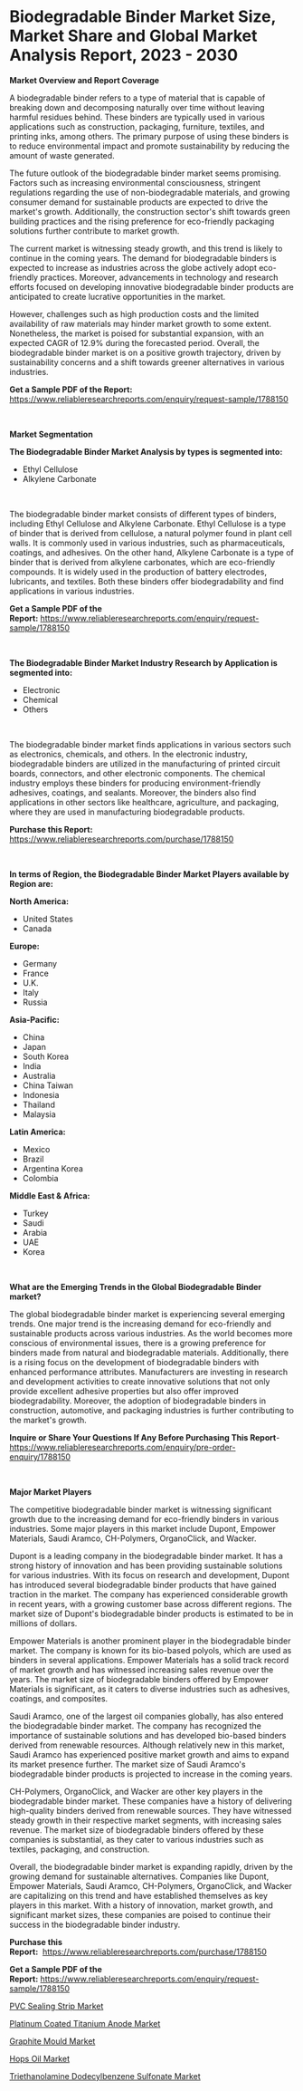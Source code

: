 <p><h1>Biodegradable Binder Market Size, Market Share and Global Market Analysis Report, 2023 - 2030</h1></p><p><strong>Market Overview and Report Coverage</strong></p>
<p><p>A biodegradable binder refers to a type of material that is capable of breaking down and decomposing naturally over time without leaving harmful residues behind. These binders are typically used in various applications such as construction, packaging, furniture, textiles, and printing inks, among others. The primary purpose of using these binders is to reduce environmental impact and promote sustainability by reducing the amount of waste generated.</p><p>The future outlook of the biodegradable binder market seems promising. Factors such as increasing environmental consciousness, stringent regulations regarding the use of non-biodegradable materials, and growing consumer demand for sustainable products are expected to drive the market's growth. Additionally, the construction sector's shift towards green building practices and the rising preference for eco-friendly packaging solutions further contribute to market growth.</p><p>The current market is witnessing steady growth, and this trend is likely to continue in the coming years. The demand for biodegradable binders is expected to increase as industries across the globe actively adopt eco-friendly practices. Moreover, advancements in technology and research efforts focused on developing innovative biodegradable binder products are anticipated to create lucrative opportunities in the market.</p><p>However, challenges such as high production costs and the limited availability of raw materials may hinder market growth to some extent. Nonetheless, the market is poised for substantial expansion, with an expected CAGR of 12.9% during the forecasted period. Overall, the biodegradable binder market is on a positive growth trajectory, driven by sustainability concerns and a shift towards greener alternatives in various industries.</p></p>
<p><strong>Get a Sample PDF of the Report:</strong> <a href="https://www.reliableresearchreports.com/enquiry/request-sample/1788150">https://www.reliableresearchreports.com/enquiry/request-sample/1788150</a></p>
<p>&nbsp;</p>
<p><strong>Market Segmentation</strong></p>
<p><strong>The Biodegradable Binder Market Analysis by types is segmented into:</strong></p>
<p><ul><li>Ethyl Cellulose</li><li>Alkylene Carbonate</li></ul></p>
<p>&nbsp;</p>
<p><p>The biodegradable binder market consists of different types of binders, including Ethyl Cellulose and Alkylene Carbonate. Ethyl Cellulose is a type of binder that is derived from cellulose, a natural polymer found in plant cell walls. It is commonly used in various industries, such as pharmaceuticals, coatings, and adhesives. On the other hand, Alkylene Carbonate is a type of binder that is derived from alkylene carbonates, which are eco-friendly compounds. It is widely used in the production of battery electrodes, lubricants, and textiles. Both these binders offer biodegradability and find applications in various industries.</p></p>
<p><strong>Get a Sample PDF of the Report:</strong>&nbsp;<a href="https://www.reliableresearchreports.com/enquiry/request-sample/1788150">https://www.reliableresearchreports.com/enquiry/request-sample/1788150</a></p>
<p>&nbsp;</p>
<p><strong>The Biodegradable Binder Market Industry Research by Application is segmented into:</strong></p>
<p><ul><li>Electronic</li><li>Chemical</li><li>Others</li></ul></p>
<p>&nbsp;</p>
<p><p>The biodegradable binder market finds applications in various sectors such as electronics, chemicals, and others. In the electronic industry, biodegradable binders are utilized in the manufacturing of printed circuit boards, connectors, and other electronic components. The chemical industry employs these binders for producing environment-friendly adhesives, coatings, and sealants. Moreover, the binders also find applications in other sectors like healthcare, agriculture, and packaging, where they are used in manufacturing biodegradable products.</p></p>
<p><strong>Purchase this Report:</strong>&nbsp; <a href="https://www.reliableresearchreports.com/purchase/1788150">https://www.reliableresearchreports.com/purchase/1788150</a></p>
<p>&nbsp;</p>
<p><strong>In terms of Region, the Biodegradable Binder Market Players available by Region are:</strong></p>
<p>
    <p> <strong> North America: </strong>
        <ul>
            <li>United States</li>
            <li>Canada</li>
        </ul>
        </p> 
    <p> <strong> Europe: </strong>
        <ul>
            <li>Germany</li>
            <li>France</li>
            <li>U.K.</li>
            <li>Italy</li>
            <li>Russia</li>
        </ul>
        </p> 
    <p> <strong> Asia-Pacific: </strong>
        <ul>
            <li>China</li>
            <li>Japan</li>
            <li>South Korea</li>
            <li>India</li>
            <li>Australia</li>
            <li>China Taiwan</li>
            <li>Indonesia</li>
            <li>Thailand</li>
            <li>Malaysia</li>
        </ul>
        </p> 
    <p> <strong> Latin America: </strong>
        <ul>
            <li>Mexico</li>
            <li>Brazil</li>
            <li>Argentina Korea</li>
            <li>Colombia</li>
        </ul>
        </p> 
    <p> <strong> Middle East & Africa: </strong>
        <ul>
            <li>Turkey</li>
            <li>Saudi</li>
            <li>Arabia</li>
            <li>UAE</li>
            <li>Korea</li>
        </ul>
    </p>
    </p>
<p>&nbsp;</p>
<p><strong>What are the Emerging Trends in the Global Biodegradable Binder market?</strong></p>
<p><p>The global biodegradable binder market is experiencing several emerging trends. One major trend is the increasing demand for eco-friendly and sustainable products across various industries. As the world becomes more conscious of environmental issues, there is a growing preference for binders made from natural and biodegradable materials. Additionally, there is a rising focus on the development of biodegradable binders with enhanced performance attributes. Manufacturers are investing in research and development activities to create innovative solutions that not only provide excellent adhesive properties but also offer improved biodegradability. Moreover, the adoption of biodegradable binders in construction, automotive, and packaging industries is further contributing to the market's growth.</p></p>
<p><strong>Inquire or Share Your Questions If Any Before Purchasing This Report</strong>- <a href="https://www.reliableresearchreports.com/enquiry/pre-order-enquiry/1788150">https://www.reliableresearchreports.com/enquiry/pre-order-enquiry/1788150</a></p>
<p>&nbsp;</p>
<p><strong>Major Market Players</strong></p>
<p><p>The competitive biodegradable binder market is witnessing significant growth due to the increasing demand for eco-friendly binders in various industries. Some major players in this market include Dupont, Empower Materials, Saudi Aramco, CH-Polymers, OrganoClick, and Wacker.</p><p>Dupont is a leading company in the biodegradable binder market. It has a strong history of innovation and has been providing sustainable solutions for various industries. With its focus on research and development, Dupont has introduced several biodegradable binder products that have gained traction in the market. The company has experienced considerable growth in recent years, with a growing customer base across different regions. The market size of Dupont's biodegradable binder products is estimated to be in millions of dollars.</p><p>Empower Materials is another prominent player in the biodegradable binder market. The company is known for its bio-based polyols, which are used as binders in several applications. Empower Materials has a solid track record of market growth and has witnessed increasing sales revenue over the years. The market size of biodegradable binders offered by Empower Materials is significant, as it caters to diverse industries such as adhesives, coatings, and composites.</p><p>Saudi Aramco, one of the largest oil companies globally, has also entered the biodegradable binder market. The company has recognized the importance of sustainable solutions and has developed bio-based binders derived from renewable resources. Although relatively new in this market, Saudi Aramco has experienced positive market growth and aims to expand its market presence further. The market size of Saudi Aramco's biodegradable binder products is projected to increase in the coming years.</p><p>CH-Polymers, OrganoClick, and Wacker are other key players in the biodegradable binder market. These companies have a history of delivering high-quality binders derived from renewable sources. They have witnessed steady growth in their respective market segments, with increasing sales revenue. The market size of biodegradable binders offered by these companies is substantial, as they cater to various industries such as textiles, packaging, and construction.</p><p>Overall, the biodegradable binder market is expanding rapidly, driven by the growing demand for sustainable alternatives. Companies like Dupont, Empower Materials, Saudi Aramco, CH-Polymers, OrganoClick, and Wacker are capitalizing on this trend and have established themselves as key players in this market. With a history of innovation, market growth, and significant market sizes, these companies are poised to continue their success in the biodegradable binder industry.</p></p>
<p><strong>Purchase this Report:</strong>&nbsp;&nbsp;<a href="https://www.reliableresearchreports.com/purchase/1788150">https://www.reliableresearchreports.com/purchase/1788150</a></p>
<p></p>
<p><strong>Get a Sample PDF of the Report:</strong>&nbsp;<a href="https://www.reliableresearchreports.com/enquiry/request-sample/1788150">https://www.reliableresearchreports.com/enquiry/request-sample/1788150</a></p>
<p><p><a href="https://github.com/rahu1503/Market-Research-Report-List-1/blob/main/pvc-sealing-strip-market.md">PVC Sealing Strip Market</a></p><p><a href="https://github.com/gshchiplitsov/Market-Research-Report-List-1/blob/main/platinum-coated-titanium-anode-market.md">Platinum Coated Titanium Anode Market</a></p><p><a href="https://github.com/ambrozg/Market-Research-Report-List-1/blob/main/graphite-mould-market.md">Graphite Mould Market</a></p><p><a href="https://github.com/dzharov81/Market-Research-Report-List-1/blob/main/hops-oil-market.md">Hops Oil Market</a></p><p><a href="https://github.com/rahu1501/Market-Research-Report-List-1/blob/main/triethanolamine-dodecylbenzene-sulfonate-market.md">Triethanolamine Dodecylbenzene Sulfonate Market</a></p></p>